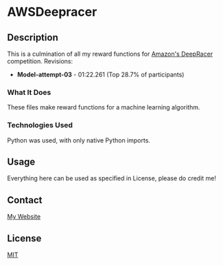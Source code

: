 # AWSDeepracer

## Description
This is a culmination of all my reward functions for [Amazon's DeepRacer](https://student.deepracer.com/) competition.
Revisions:
* **Model-attempt-03** - 	01:22.261 (Top 28.7% of participants)

### What It Does
These files make reward functions for a machine learning algorithm.

### Technologies Used
Python was used, with only native Python imports.

## Usage
Everything here can be used as specified in License, please do credit me!

## Contact
[My Website](https://thesixtium.github.io/)

## License
[MIT](https://choosealicense.com/licenses/mit/)
